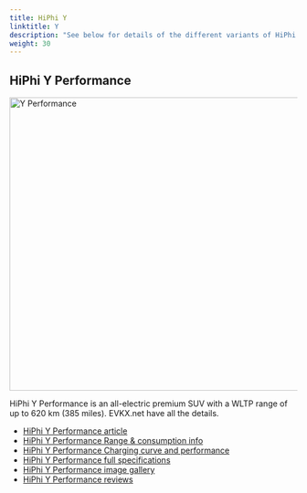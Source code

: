 ```yaml
---
title: HiPhi Y
linktitle: Y
description: "See below for details of the different variants of HiPhi Y"
weight: 30
---
```

## HiPhi Y Performance

<a href="/models/hiphi/y/y_performance/"><img src="https://media.evkx.net/multimedia/models/hiphi/y/y_performance/main_1_st.jpg" width="800" height="514" alt="Y Performance" ></a>

HiPhi Y Performance is an all-electric premium SUV with a WLTP range of up to 620 km (385 miles). EVKX.net have all the details. 

- [HiPhi Y Performance article](/models/hiphi/y/y_performance/)
- [HiPhi Y Performance Range & consumption info](/models/hiphi/y/y_performance//rangeandconsumption)
- [HiPhi Y Performance Charging curve and performance](/models/hiphi/y/y_performance//chargingcurve)
- [HiPhi Y Performance full specifications](/models/hiphi/y/y_performance//specifications)
- [HiPhi Y Performance image gallery](/models/hiphi/y/y_performance//gallery)
- [HiPhi Y Performance reviews](/models/hiphi/y/y_performance//reviews)


